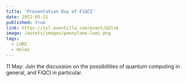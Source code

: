 ```yaml
---
title: 'Presentation Day of FiQCI'
date: 2022-05-11
published: true
link: https://ssl.eventilla.com/event/GGlzk
image: /assets/images/pennylane-lumi.png
tags:
  - LUMI
  - Helmi
---
```

11 May: Join the discussion on the possibilities of quantum computing in general, and FiQCI in particular.
